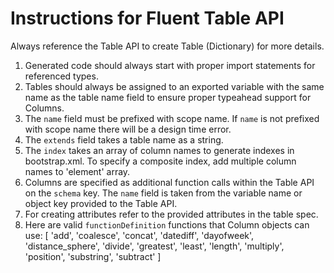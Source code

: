 # Instructions for Fluent Table API
Always reference the Table API to create Table (Dictionary) for more details.
1. Generated code should always start with proper import statements for referenced types.
2. Tables should always be assigned to an exported variable with the same name as the table name field to ensure proper typeahead support for Columns. 
3. The `name` field must be prefixed with scope name. If `name` is not prefixed with scope name there will be a design time error.
4. The `extends` field takes a table name as a string.
5. The `index` takes an array of column names to generate indexes in bootstrap.xml. To specify a composite index, add multiple column names to 'element' array.
6. Columns are specified as additional function calls within the Table API on the `schema` key. The `name` field is taken from the variable name or object key provided to the Table API.
7. For creating attributes refer to the provided attributes in the table spec.
8. Here are valid `functionDefinition` functions that Column objects can use: [ 
    'add',
    'coalesce',
    'concat',
    'datediff',
    'dayofweek',
    'distance_sphere',
    'divide',
    'greatest',
    'least',
    'length',
    'multiply',
    'position',
    'substring',
    'subtract'
]
